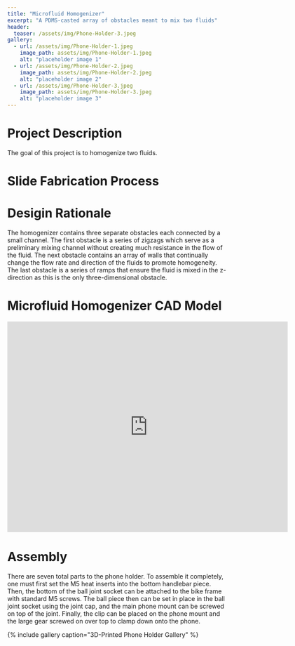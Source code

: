 ```yaml
---
title: "Microfluid Homogenizer"
excerpt: "A PDMS-casted array of obstacles meant to mix two fluids"
header:
  teaser: /assets/img/Phone-Holder-3.jpeg
gallery:
  - url: /assets/img/Phone-Holder-1.jpeg
    image_path: assets/img/Phone-Holder-1.jpeg
    alt: "placeholder image 1"
  - url: /assets/img/Phone-Holder-2.jpeg
    image_path: assets/img/Phone-Holder-2.jpeg
    alt: "placeholder image 2"
  - url: /assets/img/Phone-Holder-3.jpeg
    image_path: assets/img/Phone-Holder-3.jpeg
    alt: "placeholder image 3"
---
```


# Project Description

The goal of this project is to homogenize two fluids. 

# Slide Fabrication Process



# Desigin Rationale 
The homogenizer contains three separate obstacles each connected by a small channel. The first obstacle is a series of zigzags which serve as a preliminary mixing channel without creating much resistance in the flow of the fluid. The next obstacle contains an array of walls that continually change the flow rate and direction of the fluids to promote homogeneity. The last obstacle is a series of ramps that ensure the fluid is mixed in the z-direction as this is the only three-dimensional obstacle.

# Microfluid Homogenizer CAD Model
<iframe src="https://vanderbilt643.autodesk360.com/shares/public/SH512d4QTec90decfa6ea0939bd38a227bfe?mode=embed" width="640" height="480" allowfullscreen="true" webkitallowfullscreen="true" mozallowfullscreen="true"  frameborder="0"></iframe>

# Assembly

There are seven total parts to the phone holder. To assemble it completely, one must first set the M5 heat inserts into the bottom handlebar piece. Then, the bottom of the ball joint socket can be attached to the bike frame with standard M5 screws. The ball piece then can be set in place in the ball joint socket using the joint cap, and the main phone mount can be screwed on top of the joint. Finally, the clip can be placed on the phone mount and the large gear screwed on over top to clamp down onto the phone.

{% include gallery caption="3D-Printed Phone Holder Gallery" %}
